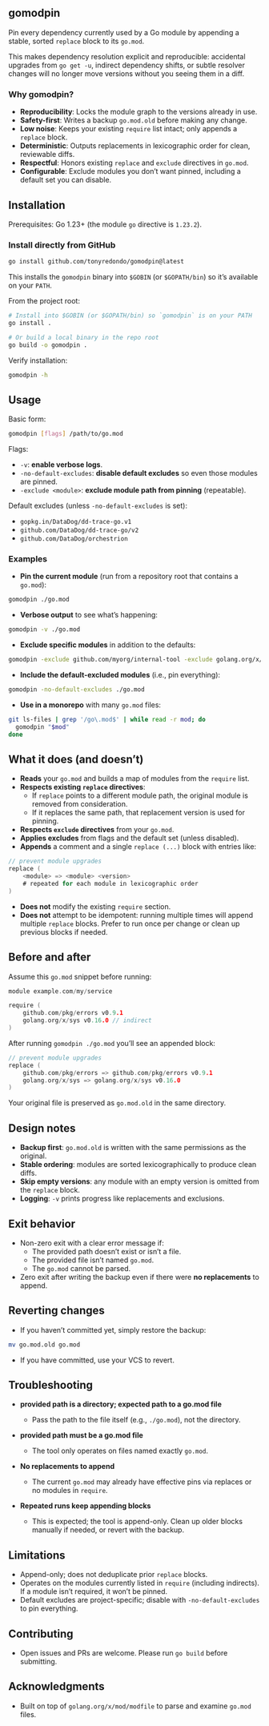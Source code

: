 ## gomodpin

Pin every dependency currently used by a Go module by appending a stable, sorted `replace` block to its `go.mod`.

This makes dependency resolution explicit and reproducible: accidental upgrades from `go get -u`, indirect dependency shifts, or subtle resolver changes will no longer move versions without you seeing them in a diff.

### Why gomodpin?

- **Reproducibility**: Locks the module graph to the versions already in use.
- **Safety-first**: Writes a backup `go.mod.old` before making any change.
- **Low noise**: Keeps your existing `require` list intact; only appends a `replace` block.
- **Deterministic**: Outputs replacements in lexicographic order for clean, reviewable diffs.
- **Respectful**: Honors existing `replace` and `exclude` directives in `go.mod`.
- **Configurable**: Exclude modules you don’t want pinned, including a default set you can disable.

## Installation

Prerequisites: Go 1.23+ (the module `go` directive is `1.23.2`).

### Install directly from GitHub

```bash
go install github.com/tonyredondo/gomodpin@latest
```

This installs the `gomodpin` binary into `$GOBIN` (or `$GOPATH/bin`) so it’s available on your `PATH`.

From the project root:

```bash
# Install into $GOBIN (or $GOPATH/bin) so `gomodpin` is on your PATH
go install .

# Or build a local binary in the repo root
go build -o gomodpin .
```

Verify installation:

```bash
gomodpin -h
```

## Usage

Basic form:

```bash
gomodpin [flags] /path/to/go.mod
```

Flags:

- `-v`: **enable verbose logs**.
- `-no-default-excludes`: **disable default excludes** so even those modules are pinned.
- `-exclude <module>`: **exclude module path from pinning** (repeatable).

Default excludes (unless `-no-default-excludes` is set):

- `gopkg.in/DataDog/dd-trace-go.v1`
- `github.com/DataDog/dd-trace-go/v2`
- `github.com/DataDog/orchestrion`

### Examples

- **Pin the current module** (run from a repository root that contains a `go.mod`):

```bash
gomodpin ./go.mod
```

- **Verbose output** to see what’s happening:

```bash
gomodpin -v ./go.mod
```

- **Exclude specific modules** in addition to the defaults:

```bash
gomodpin -exclude github.com/myorg/internal-tool -exclude golang.org/x/sys ./go.mod
```

- **Include the default-excluded modules** (i.e., pin everything):

```bash
gomodpin -no-default-excludes ./go.mod
```

- **Use in a monorepo** with many `go.mod` files:

```bash
git ls-files | grep '/go\.mod$' | while read -r mod; do
  gomodpin "$mod"
done
```

## What it does (and doesn’t)

- **Reads** your `go.mod` and builds a map of modules from the `require` list.
- **Respects existing `replace` directives**:
  - If `replace` points to a different module path, the original module is removed from consideration.
  - If it replaces the same path, that replacement version is used for pinning.
- **Respects `exclude` directives** from your `go.mod`.
- **Applies excludes** from flags and the default set (unless disabled).
- **Appends** a comment and a single `replace (...)` block with entries like:

```go
// prevent module upgrades
replace (
    <module> => <module> <version>
    # repeated for each module in lexicographic order
)
```

- **Does not** modify the existing `require` section.
- **Does not** attempt to be idempotent: running multiple times will append multiple `replace` blocks. Prefer to run once per change or clean up previous blocks if needed.

## Before and after

Assume this `go.mod` snippet before running:

```go
module example.com/my/service

require (
    github.com/pkg/errors v0.9.1
    golang.org/x/sys v0.16.0 // indirect
)
```

After running `gomodpin ./go.mod` you’ll see an appended block:

```go
// prevent module upgrades
replace (
    github.com/pkg/errors => github.com/pkg/errors v0.9.1
    golang.org/x/sys => golang.org/x/sys v0.16.0
)
```

Your original file is preserved as `go.mod.old` in the same directory.

## Design notes

- **Backup first**: `go.mod.old` is written with the same permissions as the original.
- **Stable ordering**: modules are sorted lexicographically to produce clean diffs.
- **Skip empty versions**: any module with an empty version is omitted from the `replace` block.
- **Logging**: `-v` prints progress like replacements and exclusions.

## Exit behavior

- Non-zero exit with a clear error message if:
  - The provided path doesn’t exist or isn’t a file.
  - The provided file isn’t named `go.mod`.
  - The `go.mod` cannot be parsed.
- Zero exit after writing the backup even if there were **no replacements** to append.

## Reverting changes

- If you haven’t committed yet, simply restore the backup:

```bash
mv go.mod.old go.mod
```

- If you have committed, use your VCS to revert.

## Troubleshooting

- **provided path is a directory; expected path to a go.mod file**
  - Pass the path to the file itself (e.g., `./go.mod`), not the directory.

- **provided path must be a go.mod file**
  - The tool only operates on files named exactly `go.mod`.

- **No replacements to append**
  - The current `go.mod` may already have effective pins via replaces or no modules in `require`.

- **Repeated runs keep appending blocks**
  - This is expected; the tool is append-only. Clean up older blocks manually if needed, or revert with the backup.

## Limitations

- Append-only; does not deduplicate prior `replace` blocks.
- Operates on the modules currently listed in `require` (including indirects). If a module isn’t required, it won’t be pinned.
- Default excludes are project-specific; disable with `-no-default-excludes` to pin everything.

## Contributing

- Open issues and PRs are welcome. Please run `go build` before submitting.

## Acknowledgments

- Built on top of `golang.org/x/mod/modfile` to parse and examine `go.mod` files.


